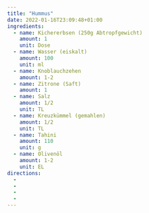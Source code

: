 ```yaml
---
title: "Hummus"
date: 2022-01-16T23:09:48+01:00
ingredients:
  - name: Kichererbsen (250g Abtropfgewicht)
    amount: 1
    unit: Dose
  - name: Wasser (eiskalt)
    amount: 100
    unit: ml
  - name: Knoblauchzehen
    amount: 1-2
  - name: Zitrone (Saft)
    amount: 1
  - name: Salz
    amount: 1/2
    unit: TL
  - name: Kreuzkümmel (gemahlen)
    amount: 1/2
    unit: TL
  - name: Tahini
    amount: 110
    unit: g
  - name: Olivenöl
    amount: 1-2
    unit: EL
directions:
  -
  -
  -
  -
---
```


